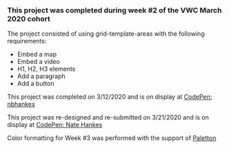 ### This project was completed during week #2 of the VWC March 2020 cohort

The project consisted of using grid-template-areas with the following requirements:

- Embed a map
- Embed a video
- H1, H2, H3 elements
- Add a paragraph
- Add a button

This project was completed on 3/12/2020 and is on display at [CodePen: nbhankes](https://codepen.io/nbhankes/pen/bGdavjx)

This project was re-designed and re-submitted on 3/21/2020 and is on display at [CodePen: Nate Hankes](https://codepen.io/nbhankes/pen/KKpxdxg)

Color formatting for Week #3 was performed with the support of [Paletton](http://paletton.com/#uid=20x0u0kllll7R3seAcos5uiDuQH)
